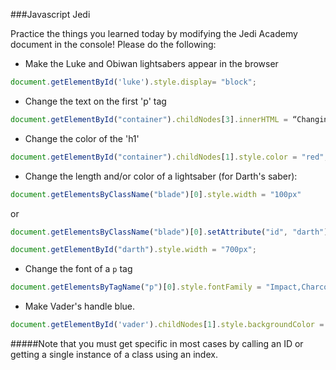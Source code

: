 ###Javascript Jedi

Practice the things you learned today by modifying the Jedi Academy document in the console! Please do the following:

- Make the Luke and Obiwan lightsabers appear in the browser

```javascript 
document.getElementById('luke').style.display= "block";
```

- Change the text on the first 'p' tag

```javascript 
document.getElementById("container").childNodes[3].innerHTML = “Changing text";
```

- Change the color of the 'h1' 

```javascript 
document.getElementById("container").childNodes[1].style.color = "red";
```

- Change the length and/or color of a lightsaber (for Darth's saber):

```javascript 
document.getElementsByClassName("blade")[0].style.width = "100px"
```

or 

```javascript
document.getElementsByClassName("blade")[0].setAttribute("id", "darth");

document.getElementById("darth").style.width = "700px";
```

- Change the font of a `p` tag

```javascript 
document.getElementsByTagName("p")[0].style.fontFamily = "Impact,Charcoal,sans-serif";
```

- Make Vader's handle blue.

```javascript 
document.getElementById('vader').childNodes[1].style.backgroundColor = "blue"
```

#####Note that you must get specific in most cases by calling an ID or getting a single instance of a class using an index.
